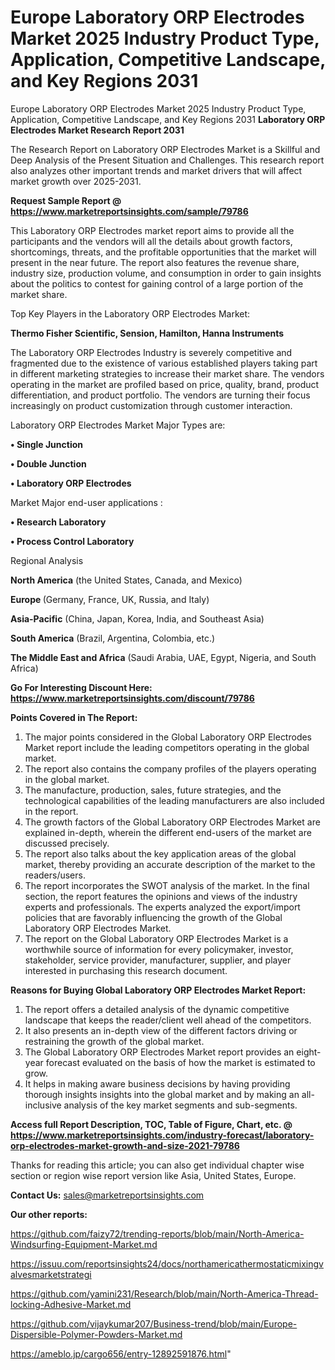 # Europe Laboratory ORP Electrodes Market 2025 Industry Product Type, Application, Competitive Landscape, and Key Regions 2031
 Europe Laboratory ORP Electrodes Market 2025 Industry Product Type, Application, Competitive Landscape, and Key Regions 2031
<strong>Laboratory ORP Electrodes Market Research Report 2031</strong>

The Research Report on Laboratory ORP Electrodes Market is a Skillful and Deep Analysis of the Present Situation and Challenges. This research report also analyzes other important trends and market drivers that will affect market growth over 2025-2031.

<strong>Request Sample Report @ <a href=https://www.marketreportsinsights.com/sample/79786>https://www.marketreportsinsights.com/sample/79786</a></strong>

This Laboratory ORP Electrodes market report aims to provide all the participants and the vendors will all the details about growth factors, shortcomings, threats, and the profitable opportunities that the market will present in the near future. The report also features the revenue share, industry size, production volume, and consumption in order to gain insights about the politics to contest for gaining control of a large portion of the market share.

Top Key Players in the Laboratory ORP Electrodes Market:

<strong>Thermo Fisher Scientific, Sension, Hamilton, Hanna Instruments</strong>

The Laboratory ORP Electrodes Industry is severely competitive and fragmented due to the existence of various established players taking part in different marketing strategies to increase their market share. The vendors operating in the market are profiled based on price, quality, brand, product differentiation, and product portfolio. The vendors are turning their focus increasingly on product customization through customer interaction.

Laboratory ORP Electrodes Market Major Types are:

<strong>• Single Junction

• Double Junction

• Laboratory ORP Electrodes</strong>

Market Major end-user applications :

<strong>• Research Laboratory

• Process Control Laboratory</strong>

Regional Analysis

</u><strong><b>North America</b></strong> (the United States, Canada, and Mexico)

<strong><b>Europe </b></strong>(Germany, France, UK, Russia, and Italy)

<strong><b>Asia-Pacific</b></strong> (China, Japan, Korea, India, and Southeast Asia)

<strong><b>South America</b></strong> (Brazil, Argentina, Colombia, etc.)

<strong><b>The Middle East and Africa</b></strong> (Saudi Arabia, UAE, Egypt, Nigeria, and South Africa)

<strong>Go For Interesting Discount Here: <a href=https://www.marketreportsinsights.com/discount/79786>https://www.marketreportsinsights.com/discount/79786</a></strong>

<strong>Points Covered in The Report:</strong>
<ol>
  <li>The major points considered in the Global Laboratory ORP Electrodes Market report include the leading competitors operating in the global market.</li>
  <li>The report also contains the company profiles of the players operating in the global market.</li>
  <li>The manufacture, production, sales, future strategies, and the technological capabilities of the leading manufacturers are also included in the report.</li>
  <li>The growth factors of the Global Laboratory ORP Electrodes Market are explained in-depth, wherein the different end-users of the market are discussed precisely.</li>
  <li>The report also talks about the key application areas of the global market, thereby providing an accurate description of the market to the readers/users.</li>
  <li>The report incorporates the SWOT analysis of the market. In the final section, the report features the opinions and views of the industry experts and professionals. The experts analyzed the export/import policies that are favorably influencing the growth of the Global Laboratory ORP Electrodes Market.</li>
  <li>The report on the Global Laboratory ORP Electrodes Market is a worthwhile source of information for every policymaker, investor, stakeholder, service provider, manufacturer, supplier, and player interested in purchasing this research document.</li>
</ol>
<strong>Reasons for Buying Global Laboratory ORP Electrodes Market Report:</strong>

<ol>
  <li>The report offers a detailed analysis of the dynamic competitive landscape that keeps the reader/client well ahead of the competitors.</li>
  <li>It also presents an in-depth view of the different factors driving or restraining the growth of the global market.</li>
  <li>The Global Laboratory ORP Electrodes Market report provides an eight-year forecast evaluated on the basis of how the market is estimated to grow.</li>
  <li>It helps in making aware business decisions by having providing thorough insights insights into the global market and by making an all-inclusive analysis of the key market segments and sub-segments.</li>
</ol>
<strong>Access full Report Description, TOC, Table of Figure, Chart, etc. @ <a href=https://www.marketreportsinsights.com/industry-forecast/laboratory-orp-electrodes-market-growth-and-size-2021-79786>https://www.marketreportsinsights.com/industry-forecast/laboratory-orp-electrodes-market-growth-and-size-2021-79786</a></strong>


Thanks for reading this article; you can also get individual chapter wise section or region wise report version like Asia, United States, Europe.

<strong>Contact Us:</strong>
sales@marketreportsinsights.com

<strong>Our other reports:</strong>

<a href=https://github.com/faizy72/trending-reports/blob/main/North-America-Windsurfing-Equipment-Market.md>https://github.com/faizy72/trending-reports/blob/main/North-America-Windsurfing-Equipment-Market.md</a>

<a href=https://issuu.com/reportsinsights24/docs/northamericathermostaticmixingvalvesmarketstrategi>https://issuu.com/reportsinsights24/docs/northamericathermostaticmixingvalvesmarketstrategi</a>

<a href=https://github.com/yamini231/Research/blob/main/North-America-Thread-locking-Adhesive-Market.md>https://github.com/yamini231/Research/blob/main/North-America-Thread-locking-Adhesive-Market.md</a>

<a href=https://github.com/vijaykumar207/Business-trend/blob/main/Europe-Dispersible-Polymer-Powders-Market.md>https://github.com/vijaykumar207/Business-trend/blob/main/Europe-Dispersible-Polymer-Powders-Market.md</a>

<a href=https://ameblo.jp/cargo656/entry-12892591876.html>https://ameblo.jp/cargo656/entry-12892591876.html</a>"
